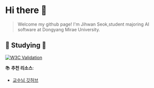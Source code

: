 # Hi there 👋
>Welcome my github page!
>I'm Jihwan Seok,student majoring AI software at Dongyang Mirae University.
  
  
  ## 📖 Studying 📖
[  ![W3C Validation](https://img.shields.io/w3c-validation/:parser)
](https://img.shields.io/w3c-validation/:parser
)


📚 **추천 리소스**:  
- [교수님 깃허브](https://github.com/ai7dnn)
   
